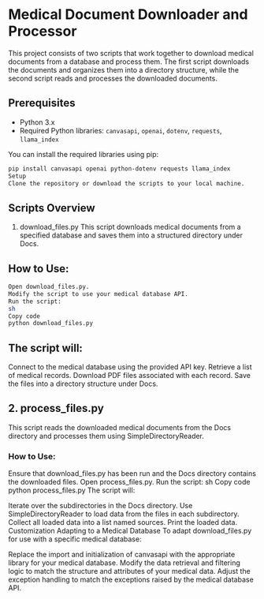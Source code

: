# Medical Document Downloader and Processor

This project consists of two scripts that work together to download medical documents from a database and process them. The first script downloads the documents and organizes them into a directory structure, while the second script reads and processes the downloaded documents.

## Prerequisites

- Python 3.x
- Required Python libraries: `canvasapi`, `openai`, `dotenv`, `requests`, `llama_index`

You can install the required libraries using pip:

``` sh
pip install canvasapi openai python-dotenv requests llama_index
Setup
Clone the repository or download the scripts to your local machine.
```


## Scripts Overview
1. download_files.py
This script downloads medical documents from a specified database and saves them into a structured directory under Docs.

## How to Use:

```sh
Open download_files.py.
Modify the script to use your medical database API.
Run the script:
sh
Copy code
python download_files.py
```
## The script will:

Connect to the medical database using the provided API key.
Retrieve a list of medical records.
Download PDF files associated with each record.
Save the files into a directory structure under Docs.

## 2. process_files.py
This script reads the downloaded medical documents from the Docs directory and processes them using SimpleDirectoryReader.

### How to Use:
Ensure that download_files.py has been run and the Docs directory contains the downloaded files.
Open process_files.py.
Run the script:
sh
Copy code
python process_files.py
The script will:

Iterate over the subdirectories in the Docs directory.
Use SimpleDirectoryReader to load data from the files in each subdirectory.
Collect all loaded data into a list named sources.
Print the loaded data.
Customization
Adapting to a Medical Database
To adapt download_files.py for use with a specific medical database:

Replace the import and initialization of canvasapi with the appropriate library for your medical database.
Modify the data retrieval and filtering logic to match the structure and attributes of your medical data.
Adjust the exception handling to match the exceptions raised by the medical database API.